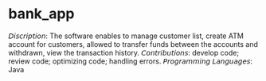# bank_app
𝘋𝘪𝘴𝘤𝘳𝘪𝘱𝘵𝘪𝘰𝘯: The software enables to manage customer list, create ATM account for customers, allowed to transfer funds between the accounts and withdrawn, view the transaction history. 
𝘊𝘰𝘯𝘵𝘳𝘪𝘣𝘶𝘵𝘪𝘰𝘯𝘴: develop code; review code; optimizing code; handling errors.
𝘗𝘳𝘰𝘨𝘳𝘢𝘮𝘮𝘪𝘯𝘨 𝘓𝘢𝘯𝘨𝘶𝘢𝘨𝘦𝘴: Java
